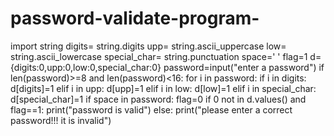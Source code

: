 # password-validate-program-
 import string
digits= string.digits
upp= string.ascii_uppercase
low= string.ascii_lowercase
special_char= string.punctuation
space=' '
flag=1
d={digits:0,upp:0,low:0,special_char:0}
password=input("enter a password")
if len(password)>=8 and len(password)<16:
    for i in password:
        if i in digits:
            d[digits]=1
        elif i in upp:
            d[upp]=1
        elif i in low:
            d[low]=1
        elif i in special_char:
            d[special_char]=1
if space in password:
    flag=0
if 0 not in d.values() and flag==1:
    print("password is valid")
else:
    print("please enter a correct password!!! it is invalid")
